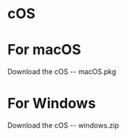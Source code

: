 # cOS

# For macOS
  Download the cOS -- macOS.pkg
 
 # For Windows
  Download the cOS -- windows.zip
